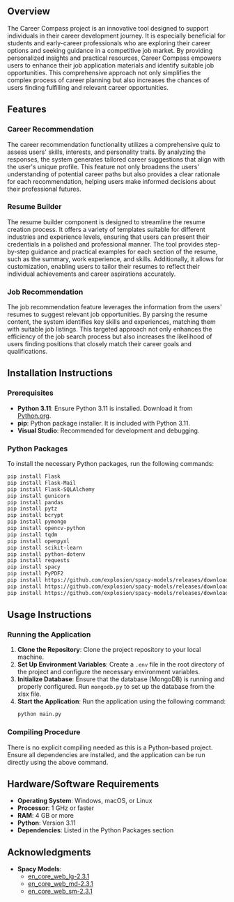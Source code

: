 ## Overview
The Career Compass project is an innovative tool designed to support individuals in their career development journey. It is especially beneficial for students and early-career professionals who are exploring their career options and seeking guidance in a competitive job market. By providing personalized insights and practical resources, Career Compass empowers users to enhance their job application materials and identify suitable job opportunities. This comprehensive approach not only simplifies the complex process of career planning but also increases the chances of users finding fulfilling and relevant career opportunities.

## Features

### Career Recommendation
The career recommendation functionality utilizes a comprehensive quiz to assess users' skills, interests, and personality traits. By analyzing the responses, the system generates tailored career suggestions that align with the user's unique profile. This feature not only broadens the users' understanding of potential career paths but also provides a clear rationale for each recommendation, helping users make informed decisions about their professional futures.

### Resume Builder
The resume builder component is designed to streamline the resume creation process. It offers a variety of templates suitable for different industries and experience levels, ensuring that users can present their credentials in a polished and professional manner. The tool provides step-by-step guidance and practical examples for each section of the resume, such as the summary, work experience, and skills. Additionally, it allows for customization, enabling users to tailor their resumes to reflect their individual achievements and career aspirations accurately.

### Job Recommendation
The job recommendation feature leverages the information from the users' resumes to suggest relevant job opportunities. By parsing the resume content, the system identifies key skills and experiences, matching them with suitable job listings. This targeted approach not only enhances the efficiency of the job search process but also increases the likelihood of users finding positions that closely match their career goals and qualifications.

## Installation Instructions

### Prerequisites
- **Python 3.11**: Ensure Python 3.11 is installed. Download it from [Python.org](https://www.python.org/downloads/release/python-3111/).
- **pip**: Python package installer. It is included with Python 3.11.
- **Visual Studio**: Recommended for development and debugging.

### Python Packages
To install the necessary Python packages, run the following commands:

```bash
pip install Flask
pip install Flask-Mail
pip install Flask-SQLAlchemy
pip install gunicorn
pip install pandas
pip install pytz
pip install bcrypt
pip install pymongo
pip install opencv-python
pip install tqdm
pip install openpyxl
pip install scikit-learn
pip install python-dotenv
pip install requests
pip install spacy
pip install PyPDF2
pip install https://github.com/explosion/spacy-models/releases/download/en_core_web_lg-2.3.1/en_core_web_lg-2.3.1.tar.gz
pip install https://github.com/explosion/spacy-models/releases/download/en_core_web_md-2.3.1/en_core_web_md-2.3.1.tar.gz
pip install https://github.com/explosion/spacy-models/releases/download/en_core_web_sm-2.3.1/en_core_web_sm-2.3.1.tar.gz
```


## Usage Instructions

### Running the Application
1. **Clone the Repository**: Clone the project repository to your local machine.
2. **Set Up Environment Variables**: Create a `.env` file in the root directory of the project and configure the necessary environment variables.
3. **Initialize Database**: Ensure that the database (MongoDB) is running and properly configured. Run `mongodb.py` to set up the database from the xlsx file.
4. **Start the Application**: Run the application using the following command:
   ```bash
   python main.py
   ```

### Compiling Procedure
There is no explicit compiling needed as this is a Python-based project. Ensure all dependencies are installed, and the application can be run directly using the above command.

## Hardware/Software Requirements
- **Operating System**: Windows, macOS, or Linux
- **Processor**: 1 GHz or faster
- **RAM**: 4 GB or more
- **Python**: Version 3.11
- **Dependencies**: Listed in the Python Packages section

## Acknowledgments
- **Spacy Models**:
  - [en_core_web_lg-2.3.1](https://github.com/explosion/spacy-models/releases/download/en_core_web_lg-2.3.1/en_core_web_lg-2.3.1.tar.gz)
  - [en_core_web_md-2.3.1](https://github.com/explosion/spacy-models/releases/download/en_core_web_md-2.3.1/en_core_web_md-2.3.1.tar.gz)
  - [en_core_web_sm-2.3.1](https://github.com/explosion/spacy-models/releases/download/en_core_web_sm-2.3.1/en_core_web_sm-2.3.1.tar.gz)